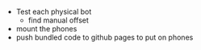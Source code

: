 - Test each physical bot
    - find manual offset 
- mount the phones
- push bundled code to github pages to put on phones
